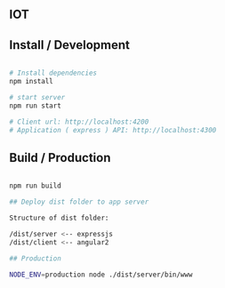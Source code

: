 ## IOT

## Install / Development

```bash

# Install dependencies
npm install

# start server
npm run start

# Client url: http://localhost:4200
# Application ( express ) API: http://localhost:4300
```

## Build / Production

```bash

npm run build

## Deploy dist folder to app server

Structure of dist folder:

/dist/server <-- expressjs
/dist/client <-- angular2

## Production

NODE_ENV=production node ./dist/server/bin/www

```
